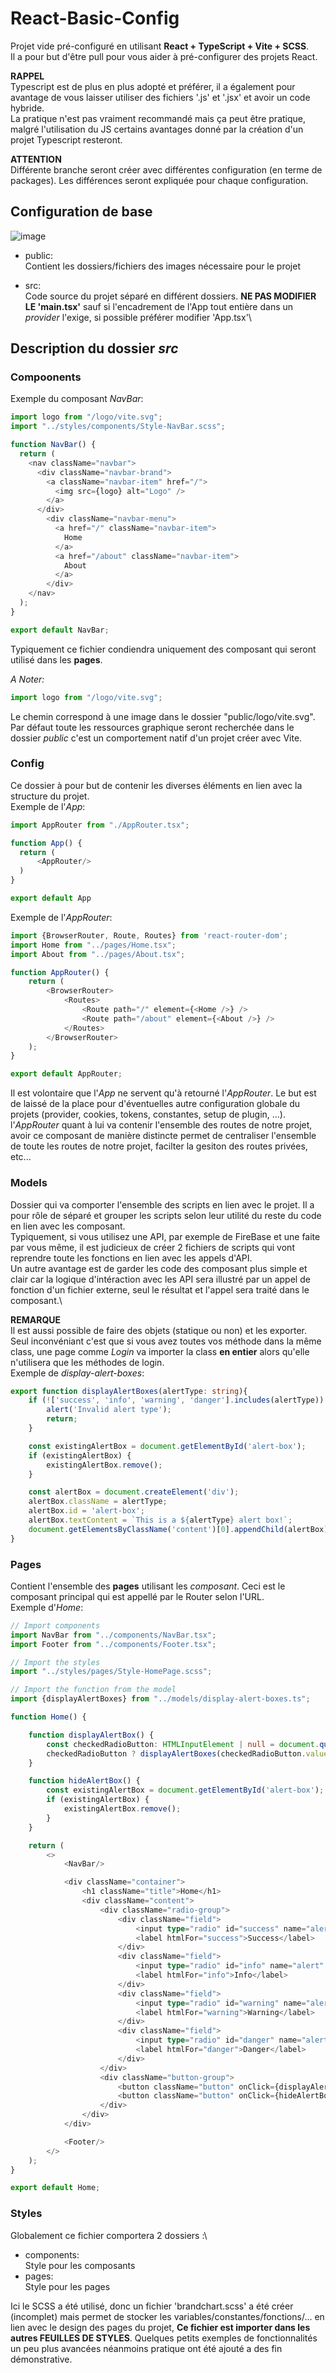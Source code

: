 # React-Basic-Config
Projet vide pré-configuré en utilisant **React + TypeScript + Vite + SCSS**.\
Il a pour but d'être pull pour vous aider à pré-configurer des projets React.

**RAPPEL**\
Typescript est de plus en plus adopté et préférer, il a également pour avantage de vous laisser utiliser des fichiers '.js' et '.jsx' et avoir un code hybride.\
La pratique n'est pas vraiment recommandé mais ça peut être pratique, malgré l'utilisation du JS certains avantages donné par la création d'un projet Typescript resteront.

**ATTENTION**\
Différente branche seront créer avec différentes configuration (en terme de packages). Les différences seront expliquée pour chaque configuration.

## Configuration de base
![image](https://github.com/user-attachments/assets/d61f4352-206b-4974-ac1f-b57035be557e)

- public:\
Contient les dossiers/fichiers des images nécessaire pour le projet

- src:\
Code source du projet séparé en différent dossiers. **NE PAS MODIFIER LE 'main.tsx'** sauf si l'encadrement de l'App tout entière dans un *provider* l'exige, si possible préférer modifier 'App.tsx'\

## Description du dossier *src*
### Compoonents
Exemple du composant *NavBar*: 
```typescript
import logo from "/logo/vite.svg";
import "../styles/components/Style-NavBar.scss";

function NavBar() {
  return (
    <nav className="navbar">
      <div className="navbar-brand">
        <a className="navbar-item" href="/">
          <img src={logo} alt="Logo" />
        </a>
      </div>
        <div className="navbar-menu">
          <a href="/" className="navbar-item">
            Home
          </a>
          <a href="/about" className="navbar-item">
            About
          </a>
        </div>
    </nav>
  );
}

export default NavBar;
```
Typiquement ce fichier condiendra uniquement des composant qui seront utilisé dans les **pages**.

*A Noter:*
```typescript
import logo from "/logo/vite.svg";
```
Le chemin correspond à une image dans le dossier "public/logo/vite.svg". Par défaut toute les ressources graphique seront recherchée dans le dossier *public* c'est un comportement natif d'un projet créer avec Vite.

### Config
Ce dossier à pour but de contenir les diverses éléments en lien avec la structure du projet.\
Exemple de l'*App*:
```typescript
import AppRouter from "./AppRouter.tsx";

function App() {
  return (
      <AppRouter/>
  )
}

export default App
```
Exemple de l'*AppRouter*:
```typescript
import {BrowserRouter, Route, Routes} from 'react-router-dom';
import Home from "../pages/Home.tsx";
import About from "../pages/About.tsx";

function AppRouter() {
    return (
        <BrowserRouter>
            <Routes>
                <Route path="/" element={<Home />} />
                <Route path="/about" element={<About />} />
            </Routes>
        </BrowserRouter>
    );
}

export default AppRouter;
```

Il est volontaire que l'*App* ne servent qu'à retourné l'*AppRouter*. Le but est de laissé de la place pour d'éventuelles autre configuration globale du projets (provider, cookies, tokens, constantes, setup de plugin, ...).\
l'*AppRouter* quant à lui va contenir l'ensemble des routes de notre projet, avoir ce composant de manière distincte permet de centraliser l'ensemble de toute les routes de notre projet, facilter la gesiton des routes privées, etc...

### Models
Dossier qui va comporter l'ensemble des scripts en lien avec le projet. Il a pour rôle de séparé et grouper les scripts selon leur utilité du reste du code en lien avec les composant.\
Typiquement, si vous utilisez une API, par exemple de FireBase et une faite par vous même, il est judicieux de créer 2 fichiers de scripts qui vont reprendre toute les fonctions en lien avec les appels d'API.\
Un autre avantage est de garder les code des composant plus simple et clair car la logique d'intéraction avec les API sera illustré par un appel de fonction d'un fichier externe, seul le résultat et l'appel sera traité dans le composant.\

**REMARQUE**\
Il est aussi possible de faire des objets (statique ou non) et les exporter. Seul inconvéniant c'est que si vous avez toutes vos méthode dans la même class, une page comme *Login* va importer la class **en entier** alors qu'elle n'utilisera que les méthodes de login.\
Exemple de *display-alert-boxes*:
```typescript
export function displayAlertBoxes(alertType: string){
    if (!['success', 'info', 'warning', 'danger'].includes(alertType)) {
        alert('Invalid alert type');
        return;
    }

    const existingAlertBox = document.getElementById('alert-box');
    if (existingAlertBox) {
        existingAlertBox.remove();
    }

    const alertBox = document.createElement('div');
    alertBox.className = alertType;
    alertBox.id = 'alert-box';
    alertBox.textContent = `This is a ${alertType} alert box!`;
    document.getElementsByClassName('content')[0].appendChild(alertBox);
}
```
### Pages
Contient l'ensemble des **pages** utilisant les *composant*. Ceci est le composant principal qui est appellé par le Router selon l'URL.\
Exemple d'*Home*:
```typescript
// Import components
import NavBar from "../components/NavBar.tsx";
import Footer from "../components/Footer.tsx";

// Import the styles
import "../styles/pages/Style-HomePage.scss";

// Import the function from the model
import {displayAlertBoxes} from "../models/display-alert-boxes.ts";

function Home() {

    function displayAlertBox() {
        const checkedRadioButton: HTMLInputElement | null = document.querySelector('input[type="radio"]:checked');
        checkedRadioButton ? displayAlertBoxes(checkedRadioButton.value) : alert('No radio button selected');
    }

    function hideAlertBox() {
        const existingAlertBox = document.getElementById('alert-box');
        if (existingAlertBox) {
            existingAlertBox.remove();
        }
    }

    return (
        <>
            <NavBar/>

            <div className="container">
                <h1 className="title">Home</h1>
                <div className="content">
                    <div className="radio-group">
                        <div className="field">
                            <input type="radio" id="success" name="alert" value="success"/>
                            <label htmlFor="success">Success</label>
                        </div>
                        <div className="field">
                            <input type="radio" id="info" name="alert" value="info"/>
                            <label htmlFor="info">Info</label>
                        </div>
                        <div className="field">
                            <input type="radio" id="warning" name="alert" value="warning"/>
                            <label htmlFor="warning">Warning</label>
                        </div>
                        <div className="field">
                            <input type="radio" id="danger" name="alert" value="danger"/>
                            <label htmlFor="danger">Danger</label>
                        </div>
                    </div>
                    <div className="button-group">
                        <button className="button" onClick={displayAlertBox}>Show Alert</button>
                        <button className="button" onClick={hideAlertBox}>Hide Alert</button>
                    </div>
                </div>
            </div>

            <Footer/>
        </>
    );
}

export default Home;
```
### Styles 
Globalement ce fichier comportera 2 dossiers :\
- components:\
Style pour les composants
- pages:\
Style pour les pages

Ici le SCSS a été utilisé, donc un fichier 'brandchart.scss' a été créer (incomplet) mais permet de stocker les variables/constantes/fonctions/... en lien avec le design des pages du projet, **Ce fichier est importer dans les autres FEUILLES DE STYLES**.
Quelques petits exemples de fonctionnalités un peu plus avancées néanmoins pratique ont été ajouté a des fin démonstrative.


